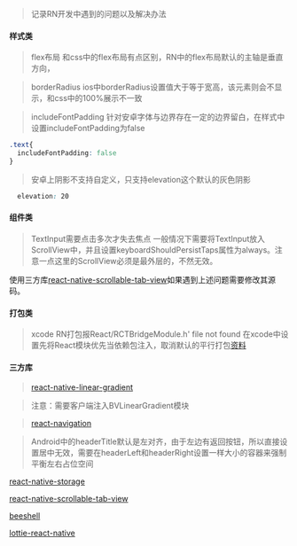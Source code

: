 >记录RN开发中遇到的问题以及解决办法

#### 样式类
>flex布局
和css中的flex布局有点区别，RN中的flex布局默认的主轴是垂直方向，

>borderRadius
ios中borderRadius设置值大于等于宽高，该元素则会不显示，和css中的100%展示不一致

>includeFontPadding
针对安卓字体与边界存在一定的边界留白，在样式中设置includeFontPadding为false
```css
.text{
  includeFontPadding: false
}
```

>安卓上阴影不支持自定义，只支持elevation这个默认的灰色阴影
```css
  elevation: 20
```

>



#### 组件类
>TextInput需要点击多次才失去焦点
一般情况下需要将TextInput放入ScrollView中，并且设置keyboardShouldPersistTaps属性为always。注意一点这里的ScrollView必须是最外层的，不然无效。

使用三方库[react-native-scrollable-tab-view](https://github.com/happypancake/react-native-scrollable-tab-view)如果遇到上述问题需要修改其源码。


#### 打包类
>xcode RN打包报React/RCTBridgeModule.h' file not found
在xcode中设置先将React模块优先当依赖包注入，取消默认的平行打包[资料](https://blog.csdn.net/birthmarkqiqi/article/details/72819197)


#### 三方库
>[react-native-linear-gradient](https://github.com/react-native-community/react-native-linear-gradient)

>注意：需要客户端注入BVLinearGradient模块

>[react-navigation](https://github.com/react-navigation/react-navigation)

>Android中的headerTitle默认是左对齐，由于左边有返回按钮，所以直接设置居中无效，需要在headerLeft和headerRight设置一样大小的容器来强制平衡左右占位空间

[react-native-storage](https://github.com/sunnylqm/react-native-storage/blob/master/README-CHN.md) 

[react-native-scrollable-tab-view](https://github.com/happypancake/react-native-scrollable-tab-view) 

[beeshell](https://github.com/meituan/beeshell) 

[lottie-react-native](https://github.com/react-community/lottie-react-native)